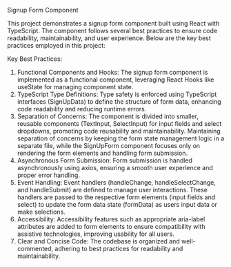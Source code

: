 Signup Form Component

This project demonstrates a signup form component built using React with TypeScript. The component follows several best practices to ensure code readability, maintainability, and user experience. Below are the key best practices employed in this project:

Key Best Practices:
1. Functional Components and Hooks:
The signup form component is implemented as a functional component, leveraging React Hooks like useState for managing component state.
2. TypeScript Type Definitions:
Type safety is enforced using TypeScript interfaces (SignUpData) to define the structure of form data, enhancing code readability and reducing runtime errors.
3. Separation of Concerns:
The component is divided into smaller, reusable components (TextInput, SelectInput) for input fields and select dropdowns, promoting code reusability and maintainability. Maintaining separation of concerns by keeping the form state management logic in a separate file, while the SignUpForm component focuses only on rendering the form elements and handling form submission.
4. Asynchronous Form Submission:
Form submission is handled asynchronously using axios, ensuring a smooth user experience and proper error handling.
5. Event Handling:
Event handlers (handleChange, handleSelectChange, and handleSubmit) are defined to manage user interactions. These handlers are passed to the respective form elements (input fields and select) to update the form data state (formData) as users input data or make selections. 
6. Accessibility:
Accessibility features such as appropriate aria-label attributes are added to form elements to ensure compatibility with assistive technologies, improving usability for all users.
7. Clear and Concise Code:
The codebase is organized and well-commented, adhering to best practices for readability and maintainability.
